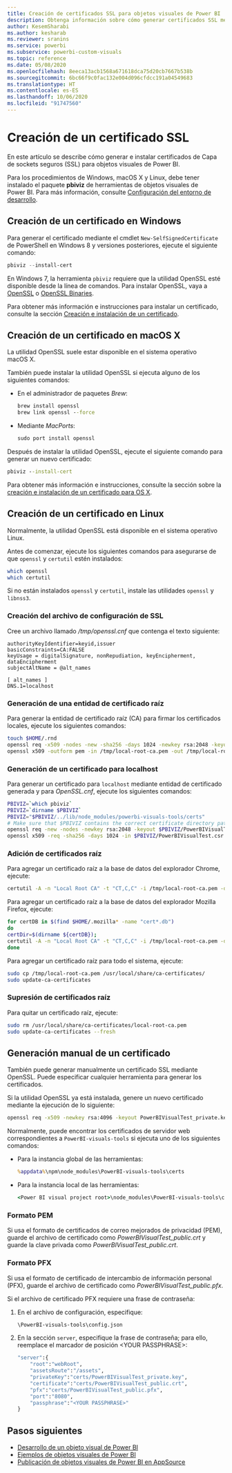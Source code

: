 ```yaml
---
title: Creación de certificados SSL para objetos visuales de Power BI
description: Obtenga información sobre cómo generar certificados SSL mediante herramientas de objetos visuales de Power BI en Windows, Mac o Linux, o manualmente.
author: KesemSharabi
ms.author: kesharab
ms.reviewer: sranins
ms.service: powerbi
ms.subservice: powerbi-custom-visuals
ms.topic: reference
ms.date: 05/08/2020
ms.openlocfilehash: 8eeca13acb1568a671618dca75d20cb7667b538b
ms.sourcegitcommit: 6bc66f9c0fac132e004d096cfdcc191a04549683
ms.translationtype: HT
ms.contentlocale: es-ES
ms.lasthandoff: 10/06/2020
ms.locfileid: "91747560"
---
```

# <a name="create-an-ssl-certificate"></a>Creación de un certificado SSL

En este artículo se describe cómo generar e instalar certificados de Capa de sockets seguros (SSL) para objetos visuales de Power BI.

Para los procedimientos de Windows, macOS X y Linux, debe tener instalado el paquete **pbiviz** de herramientas de objetos visuales de Power BI. Para más información, consulte [Configuración del entorno de desarrollo](./custom-visual-develop-tutorial.md#setting-up-the-developer-environment). 

## <a name="create-a-certificate-on-windows"></a>Creación de un certificado en Windows

Para generar el certificado mediante el cmdlet `New-SelfSignedCertificate` de PowerShell en Windows 8 y versiones posteriores, ejecute el siguiente comando:

```powershell
pbiviz --install-cert
```

En Windows 7, la herramienta `pbiviz` requiere que la utilidad OpenSSL esté disponible desde la línea de comandos. Para instalar OpenSSL, vaya a [OpenSSL](https://www.openssl.org) o [OpenSSL Binaries](https://wiki.openssl.org/index.php/Binaries).

Para obtener más información e instrucciones para instalar un certificado, consulte la sección [Creación e instalación de un certificado](./custom-visual-develop-tutorial.md#windows).

## <a name="create-a-certificate-on-macos-x"></a>Creación de un certificado en macOS X

La utilidad OpenSSL suele estar disponible en el sistema operativo macOS X.

También puede instalar la utilidad OpenSSL si ejecuta alguno de los siguientes comandos:

- En el administrador de paquetes *Brew*:
  
  ```cmd
  brew install openssl
  brew link openssl --force
  ```

- Mediante *MacPorts*:
  
  ```cmd
  sudo port install openssl
  ```

Después de instalar la utilidad OpenSSL, ejecute el siguiente comando para generar un nuevo certificado:

```cmd
pbiviz --install-cert
```

Para obtener más información e instrucciones, consulte la sección sobre la [creación e instalación de un certificado para OS X](./custom-visual-develop-tutorial.md#osx).

## <a name="create-a-certificate-on-linux"></a>Creación de un certificado en Linux

Normalmente, la utilidad OpenSSL está disponible en el sistema operativo Linux.

Antes de comenzar, ejecute los siguientes comandos para asegurarse de que `openssl` y `certutil` estén instalados:

```sh
which openssl
which certutil
```

Si no están instalados `openssl` y `certutil`, instale las utilidades `openssl` y `libnss3`.

### <a name="create-the-ssl-configuration-file"></a>Creación del archivo de configuración de SSL

Cree un archivo llamado */tmp/openssl.cnf* que contenga el texto siguiente:

```
authorityKeyIdentifier=keyid,issuer
basicConstraints=CA:FALSE
keyUsage = digitalSignature, nonRepudiation, keyEncipherment, dataEncipherment
subjectAltName = @alt_names

[ alt_names ]
DNS.1=localhost
```

### <a name="generate-root-certificate-authority"></a>Generación de una entidad de certificado raíz

Para generar la entidad de certificado raíz (CA) para firmar los certificados locales, ejecute los siguientes comandos:

```sh
touch $HOME/.rnd
openssl req -x509 -nodes -new -sha256 -days 1024 -newkey rsa:2048 -keyout /tmp/local-root-ca.key -out /tmp/local-root-ca.pem -subj "/C=US/CN=Local Root CA/O=Local Root CA"
openssl x509 -outform pem -in /tmp/local-root-ca.pem -out /tmp/local-root-ca.crt
```

### <a name="generate-a-certificate-for-localhost"></a>Generación de un certificado para localhost 

Para generar un certificado para `localhost` mediante entidad de certificado generada y para *OpenSSL.cnf*, ejecute los siguientes comandos:

```sh
PBIVIZ=`which pbiviz`
PBIVIZ=`dirname $PBIVIZ`
PBIVIZ="$PBIVIZ/../lib/node_modules/powerbi-visuals-tools/certs"
# Make sure that $PBIVIZ contains the correct certificate directory path. ls $PBIVIZ should list 'blank' file.
openssl req -new -nodes -newkey rsa:2048 -keyout $PBIVIZ/PowerBIVisualTest_private.key -out $PBIVIZ/PowerBIVisualTest.csr -subj "/C=US/O=PowerBI Visuals/CN=localhost"
openssl x509 -req -sha256 -days 1024 -in $PBIVIZ/PowerBIVisualTest.csr -CA /tmp/local-root-ca.pem -CAkey /tmp/local-root-ca.key -CAcreateserial -extfile /tmp/openssl.cnf -out $PBIVIZ/PowerBIVisualTest_public.crt
```

### <a name="add-root-certificates"></a>Adición de certificados raíz

Para agregar un certificado raíz a la base de datos del explorador Chrome, ejecute:

```sh
certutil -A -n "Local Root CA" -t "CT,C,C" -i /tmp/local-root-ca.pem -d sql:$HOME/.pki/nssdb
```

Para agregar un certificado raíz a la base de datos del explorador Mozilla Firefox, ejecute:

```sh
for certDB in $(find $HOME/.mozilla* -name "cert*.db")
do
certDir=$(dirname ${certDB});
certutil -A -n "Local Root CA" -t "CT,C,C" -i /tmp/local-root-ca.pem -d sql:${certDir}
done
```

Para agregar un certificado raíz para todo el sistema, ejecute:

```sh
sudo cp /tmp/local-root-ca.pem /usr/local/share/ca-certificates/
sudo update-ca-certificates
```

### <a name="remove-root-certificates"></a>Supresión de certificados raíz

Para quitar un certificado raíz, ejecute:

```sh
sudo rm /usr/local/share/ca-certificates/local-root-ca.pem
sudo update-ca-certificates --fresh
```

## <a name="generate-a-certificate-manually"></a>Generación manual de un certificado

También puede generar manualmente un certificado SSL mediante OpenSSL. Puede especificar cualquier herramienta para generar los certificados.

Si la utilidad OpenSSL ya está instalada, genere un nuevo certificado mediante la ejecución de lo siguiente:

```cmd
openssl req -x509 -newkey rsa:4096 -keyout PowerBIVisualTest_private.key -out PowerBIVisualTest_public.crt -days 365
```

Normalmente, puede encontrar los certificados de servidor web correspondientes a `PowerBI-visuals-tools` si ejecuta uno de los siguientes comandos:

- Para la instancia global de las herramientas:
  
  ```cmd
  %appdata%\npm\node_modules\PowerBI-visuals-tools\certs
  ```

- Para la instancia local de las herramientas:
  
  ```cmd
  <Power BI visual project root>\node_modules\PowerBI-visuals-tools\certs
  ```

### <a name="pem-format"></a>Formato PEM

Si usa el formato de certificados de correo mejorados de privacidad (PEM), guarde el archivo de certificado como *PowerBIVisualTest_public.crt* y guarde la clave privada como *PowerBIVisualTest_public.crt*.

### <a name="pfx-format"></a>Formato PFX

Si usa el formato de certificado de intercambio de información personal (PFX), guarde el archivo de certificado como *PowerBIVisualTest_public.pfx*.

Si el archivo de certificado PFX requiere una frase de contraseña:

1. En el archivo de configuración, especifique:
   
   ```cmd
   \PowerBI-visuals-tools\config.json
   ```
   
1. En la sección `server`, especifique la frase de contraseña; para ello, reemplace el marcador de posición \<YOUR PASSPHRASE>:

    ```cmd
    "server":{
        "root":"webRoot",
        "assetsRoute":"/assets",
        "privateKey":"certs/PowerBIVisualTest_private.key",
        "certificate":"certs/PowerBIVisualTest_public.crt",
        "pfx":"certs/PowerBIVisualTest_public.pfx",
        "port":"8080",
        "passphrase":"<YOUR PASSPHRASE>"
    }
    ```

## <a name="next-steps"></a>Pasos siguientes
- [Desarrollo de un objeto visual de Power BI](custom-visual-develop-tutorial.md)
- [Ejemplos de objetos visuales de Power BI](samples.md)
- [Publicación de objetos visuales de Power BI en AppSource](office-store.md)